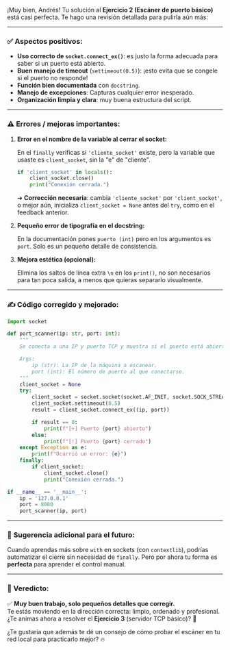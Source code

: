 ¡Muy bien, Andrés! Tu solución al **Ejercicio 2 (Escáner de puerto básico)** está casi perfecta. Te hago una revisión detallada para pulirla aún más:

---

### ✅ **Aspectos positivos:**
- **Uso correcto de `socket.connect_ex()`**: es justo la forma adecuada para saber si un puerto está abierto.
- **Buen manejo de timeout** (`settimeout(0.5)`): ¡esto evita que se congele si el puerto no responde!
- **Función bien documentada** con `docstring`.
- **Manejo de excepciones**: Capturas cualquier error inesperado.
- **Organización limpia y clara**: muy buena estructura del script.

---

### ⚠️ **Errores / mejoras importantes:**

1. **Error en el nombre de la variable al cerrar el socket:**
   
   En el `finally` verificas si `'cliente_socket'` existe, pero la variable que usaste es `client_socket`, sin la "e" de "cliente".

   ```python
   if 'client_socket' in locals():
       client_socket.close()
       print("Conexión cerrada.")
   ```

   ➔ **Corrección necesaria**: cambia `'cliente_socket'` por `'client_socket'`, o mejor aún, inicializa `client_socket = None` antes del `try`, como en el feedback anterior.

2. **Pequeño error de tipografía en el docstring:**
   
   En la documentación pones `puerto (int)` pero en los argumentos es `port`. Solo es un pequeño detalle de consistencia.

3. **Mejora estética (opcional):**
   
   Elimina los saltos de línea extra `\n` en los `print()`, no son necesarios para tan poca salida, a menos que quieras separarlo visualmente.

---

### ✍️ Código corregido y mejorado:

```python
import socket

def port_scanner(ip: str, port: int):
    """
    Se conecta a una IP y puerto TCP y muestra si el puerto está abierto o cerrado.

    Args:
        ip (str): La IP de la máquina a escanear.
        port (int): El número de puerto al que conectarse.
    """
    client_socket = None
    try:
        client_socket = socket.socket(socket.AF_INET, socket.SOCK_STREAM)
        client_socket.settimeout(0.5)
        result = client_socket.connect_ex((ip, port))

        if result == 0:
            print(f"[+] Puerto {port} abierto")
        else:
            print(f"[!] Puerto {port} cerrado")
    except Exception as e:
        print(f"Ocurrió un error: {e}")
    finally:
        if client_socket:
            client_socket.close()
            print("Conexión cerrada.")

if __name__ == '__main__':
    ip = '127.0.0.1'
    port = 8080
    port_scanner(ip, port)
```

---

### 🧠 **Sugerencia adicional para el futuro:**
Cuando aprendas más sobre `with` en sockets (con `contextlib`), podrías automatizar el cierre sin necesidad de `finally`. Pero por ahora tu forma es **perfecta** para aprender el control manual.

---

### 🏁 Veredicto:
✅ **Muy buen trabajo, solo pequeños detalles que corregir.**  
Te estás moviendo en la dirección correcta: limpio, ordenado y profesional. ¿Te animas ahora a resolver el **Ejercicio 3** (servidor TCP básico)? 🚀

¿Te gustaría que además te dé un consejo de cómo probar el escáner en tu red local para practicarlo mejor? 🔥